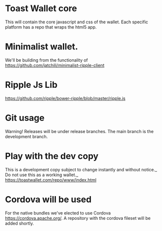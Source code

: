 # Toast Wallet core
This will contain the core javascript and css of the wallet. Each specific platform has a repo that wraps the html5 app.
# Minimalist wallet.
We'll be building from the functionality of https://github.com/jatchili/minimalist-ripple-client
# Ripple Js Lib
https://github.com/ripple/bower-ripple/blob/master/ripple.js
# Git usage
Warning! Releases will be under release branches. The main branch is the development branch.
# Play with the dev copy
This is a development copy subject to change instantly and without notice._ Do not use this as a working wallet._
https://toastwallet.com/repo/www/index.html
# Cordova will be used
For the native bundles we've elected to use Cordova https://cordova.apache.org/. A repository with the cordova fileset will be added shortly.

